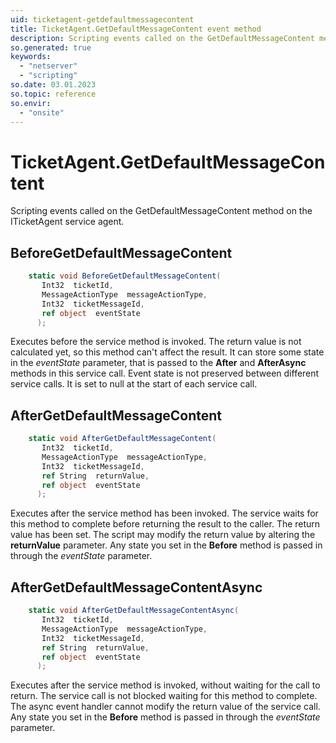 ```yaml
---
uid: ticketagent-getdefaultmessagecontent
title: TicketAgent.GetDefaultMessageContent event method
description: Scripting events called on the GetDefaultMessageContent method on the TicketAgent service agent.
so.generated: true
keywords:
  - "netserver"
  - "scripting"
so.date: 03.01.2023
so.topic: reference
so.envir:
  - "onsite"
---
```

# TicketAgent.GetDefaultMessageContent

Scripting events called on the <see cref='M:SuperOffice.CRM.Services.ITicketAgent.GetDefaultMessageContent'>GetDefaultMessageContent</see> method on the <see cref='ITicketAgent'>ITicketAgent</see>  service agent.

## BeforeGetDefaultMessageContent
```cs
    static void BeforeGetDefaultMessageContent(
       Int32  ticketId,
       MessageActionType  messageActionType,
       Int32  ticketMessageId,
       ref object  eventState
      );
```
Executes before the service method is invoked.
The return value is not calculated yet, so this method can't affect the result.
It can store some state in the *eventState* parameter, that is passed to the **After** and **AfterAsync** methods in this service call.
Event state is not preserved between different service calls. It is set to null at the start of each service call.
## AfterGetDefaultMessageContent
```cs
    static void AfterGetDefaultMessageContent(
       Int32  ticketId,
       MessageActionType  messageActionType,
       Int32  ticketMessageId,
       ref String  returnValue,
       ref object  eventState
      );
```
Executes after the service method has been invoked. The service waits for this method to complete before returning the result to the caller.
The return value has been set. The script may modify the return value by altering the **returnValue** parameter.
Any state you set in the **Before** method is passed in through the *eventState* parameter.
## AfterGetDefaultMessageContentAsync
```cs
    static void AfterGetDefaultMessageContentAsync(
       Int32  ticketId,
       MessageActionType  messageActionType,
       Int32  ticketMessageId,
       ref String  returnValue,
       ref object  eventState
      );
```
Executes after the service method is invoked, without waiting for the call to return.
The service call is not blocked waiting for this method to complete.
The async event handler cannot modify the return value of the service call.
Any state you set in the **Before** method is passed in through the *eventState* parameter.

